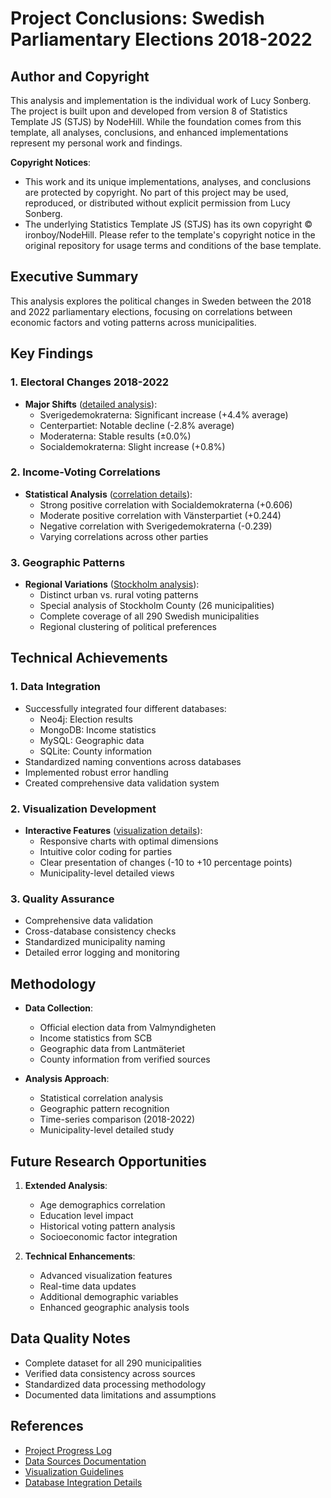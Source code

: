 # Project Conclusions: Swedish Parliamentary Elections 2018-2022

## Author and Copyright
This analysis and implementation is the individual work of Lucy Sonberg. The project is built upon and developed from version 8 of Statistics Template JS (STJS) by NodeHill. While the foundation comes from this template, all analyses, conclusions, and enhanced implementations represent my personal work and findings.

**Copyright Notices**: 
- This work and its unique implementations, analyses, and conclusions are protected by copyright. No part of this project may be used, reproduced, or distributed without explicit permission from Lucy Sonberg.
- The underlying Statistics Template JS (STJS) has its own copyright © ironboy/NodeHill. Please refer to the template's copyright notice in the original repository for usage terms and conditions of the base template.

## Executive Summary
This analysis explores the political changes in Sweden between the 2018 and 2022 parliamentary elections, focusing on correlations between economic factors and voting patterns across municipalities.

## Key Findings

### 1. Electoral Changes 2018-2022
- **Major Shifts** ([detailed analysis](PROGRESS.md#2024-05-04)):
  * Sverige­demokraterna: Significant increase (+4.4% average)
  * Centerpartiet: Notable decline (-2.8% average)
  * Moderaterna: Stable results (±0.0%)
  * Social­demokraterna: Slight increase (+0.8%)

### 2. Income-Voting Correlations
- **Statistical Analysis** ([correlation details](PROGRESS.md#income-correlation-analysis-implementation)):
  * Strong positive correlation with Social­demokraterna (+0.606)
  * Moderate positive correlation with Vänster­partiet (+0.244)
  * Negative correlation with Sverige­demokraterna (-0.239)
  * Varying correlations across other parties

### 3. Geographic Patterns
- **Regional Variations** ([Stockholm analysis](PROGRESS.md#database-synchronization-issues-and-resolution)):
  * Distinct urban vs. rural voting patterns
  * Special analysis of Stockholm County (26 municipalities)
  * Complete coverage of all 290 Swedish municipalities
  * Regional clustering of political preferences

## Technical Achievements

### 1. Data Integration
- Successfully integrated four different databases:
  * Neo4j: Election results
  * MongoDB: Income statistics
  * MySQL: Geographic data
  * SQLite: County information
- Standardized naming conventions across databases
- Implemented robust error handling
- Created comprehensive data validation system

### 2. Visualization Development
- **Interactive Features** ([visualization details](PROGRESS.md#visualization-development-breakthrough)):
  * Responsive charts with optimal dimensions
  * Intuitive color coding for parties
  * Clear presentation of changes (-10 to +10 percentage points)
  * Municipality-level detailed views

### 3. Quality Assurance
- Comprehensive data validation
- Cross-database consistency checks
- Standardized municipality naming
- Detailed error logging and monitoring

## Methodology
- **Data Collection**:
  * Official election data from Valmyndigheten
  * Income statistics from SCB
  * Geographic data from Lantmäteriet
  * County information from verified sources

- **Analysis Approach**:
  * Statistical correlation analysis
  * Geographic pattern recognition
  * Time-series comparison (2018-2022)
  * Municipality-level detailed study

## Future Research Opportunities
1. **Extended Analysis**:
   - Age demographics correlation
   - Education level impact
   - Historical voting pattern analysis
   - Socioeconomic factor integration

2. **Technical Enhancements**:
   - Advanced visualization features
   - Real-time data updates
   - Additional demographic variables
   - Enhanced geographic analysis tools

## Data Quality Notes
- Complete dataset for all 290 municipalities
- Verified data consistency across sources
- Standardized data processing methodology
- Documented data limitations and assumptions

## References
- [Project Progress Log](PROGRESS.md)
- [Data Sources Documentation](../js/data-sources.js)
- [Visualization Guidelines](PROGRESS.md#visualization-development-breakthrough)
- [Database Integration Details](PROGRESS.md#database-integration-challenges-resolution) 